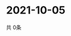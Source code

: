 # 2021-10-05
  共 0条

  <!-- BEGIN -->
  <!-- 最后更新时间Tue Oct 05 2021 03:03:28 GMT+0000 (Coordinated Universal Time) -->
  
  <!-- END -->
  
  